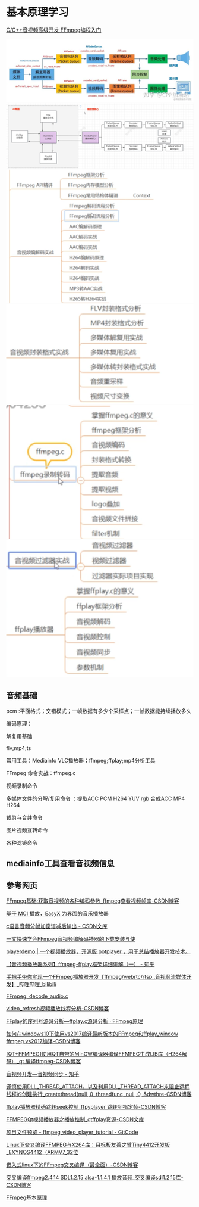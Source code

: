 # 基本原理学习

[C/C++音视频高级开发 FFmpeg编程入门](https://juejin.cn/post/7033666766202994724)

![alt text](image.png)
![alt text](image-1.png)
![alt text](image-2.png)
![alt text](image-3.png)
![alt text](image-4.png)
![alt text](image-5.png)

## 音频基础

pcm :平面格式；交错模式；一帧数据有多少个采样点；一帧数据能持续播放多久

编码原理：

解复用基础

flv;mp4;ts

常用工具：Mediainfo  VLC播放器；ffmpeg;ffplay;mp4分析工具

FFmpeg 命令实战：ffmpeg.c

视频录制命令

多媒体文件的分解/复用命令 ：提取ACC PCM H264 YUV rgb 合成ACC MP4 H264

裁剪与合并命令

图片视频互转命令

各种滤镜命令

## mediainfo工具查看音视频信息

## 参考网页

[FFmpeg基础:获取音视频的各种编码参数_ffmpeg查看视频帧率-CSDN博客](https://blog.csdn.net/yinshipin007/article/details/130267709)

[基于 MCI 播放，EasyX 为界面的音乐播放器](https://codebus.cn/songxu/music-player)

[c语言音频分帧加窗谱减后输出 - CSDN文库](https://wenku.csdn.net/answer/3e3b8c04507f424abc3b5cf300d93953)

[一文快速学会FFmpeg音视频编解码神器的下载安装与使](https://www.bilibili.com/read/cv23895928/)

[playerdemo | 一个视频播放器，开源版 potplayer ，用于总结播放器开发技术。](https://itisyang.github.io/playerdemo/)

[【音视频播放器系列】ffmpeg-ffplay框架详细讲解（一） - 知乎](https://zhuanlan.zhihu.com/p/577158437)

[手把手带你实现一个FFmpeg播放器开发【ffmpeg/webrtc/rtsp..音视频流媒体开发】_哔哩哔哩_bilibili](https://www.bilibili.com/video/BV1Vh411n7mZ/?vd_source=8fbdf2f47b7c903709a3553f55787d8a)

[FFmpeg: decode_audio.c](https://ffmpeg.org//doxygen/trunk/decode_audio_8c-example.html)

[video_refresh视频播放线程分析-CSDN博客](https://blog.csdn.net/u012117034/article/details/128830341)

[FFplay的序列号源码分析—ffplay.c源码分析 · FFmpeg原理](https://ffmpeg.xianwaizhiyin.net/ffplay/serial.html)

[如何在windows10下使用vs2017编译最新版本的FFmpeg和ffplay_window ffmpeg vs2017编译-CSDN博客](https://blog.csdn.net/kejian1688/article/details/87980750)

[[QT+FFMPEG]使用QT自带的MinGW编译器编译FFMPEG生成LIB库（H264解码）_qt 编译ffmpeg-CSDN博客](https://blog.csdn.net/dashuo0501/article/details/128166736)

[音视频开发—音视频同步 - 知乎](https://zhuanlan.zhihu.com/p/624881943)

[谨慎使用DLL_THREAD_ATTACH，以及利用DLL_THREAD_ATTACH来阻止远程线程的创建执行_createthread(null, 0, threadfunc, null, 0, &dwthre-CSDN博客](https://blog.csdn.net/u011740322/article/details/10083563)

[ffplay播放器精确跳转seek控制_ffpyplayer 跳转到指定帧-CSDN博客](https://blog.csdn.net/ice_ly000/article/details/84977374)

[FFMPEGQt视频播放器之播放控制_qtffplay资源-CSDN文库](https://download.csdn.net/download/qq214517703/9631101)

[项目文件预览 - ffmpeg_video_player_tutorial - GitCode](https://gitcode.com/jiemojiemo/ffmpeg_video_player_tutorial/blob/main/tutorial07/my_tutorial07_01_accurate_seek.cpp?utm_source=csdn_github_accelerator&isLogin=1)

[Linux下交叉编译FFMPEG与X264库：目标板友善之臂Tiny4412开发板_EXYNOS4412（ARMV7_32位](https://cloud.tencent.com/developer/article/1932879)

[嵌入式linux下的FFmpeg交叉编译（最全面）-CSDN博客](https://blog.csdn.net/yyz_1987/article/details/131076072)

[交叉编译ffmpeg2.4.14 SDL1.2.15 alsa-1.1.4.1 播放音频_交叉编译sdl1.2.15库-CSDN博客](https://blog.csdn.net/shzwfq/article/details/86692918)

[FFmpeg基本原理](https://ffmpeg.xianwaizhiyin.net/)
